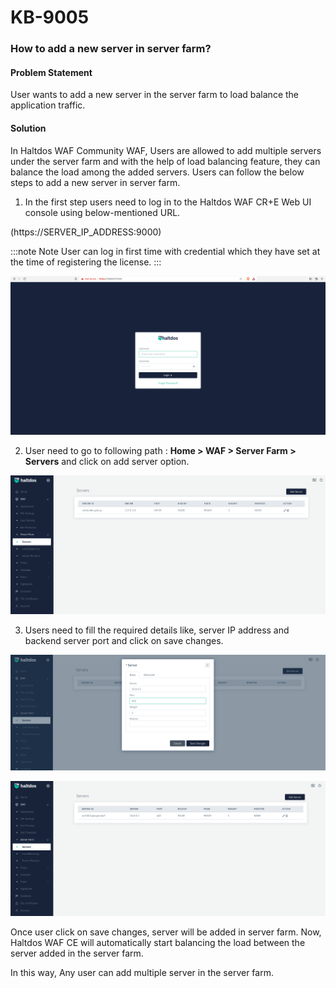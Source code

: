 # KB-9005

### **How to add a new server in server farm?**

#### **Problem Statement**

User wants to add a new server in the server farm to load balance the application traffic.

#### **Solution**

In Haltdos WAF Community WAF, Users are allowed to add multiple servers under the server farm and with the help of load balancing feature, they can balance the load among the added servers. Users can follow the below steps to add a new server in server farm.

1. In the first step users need to log in to the Haltdos WAF CR+E Web UI console using below-mentioned URL.

(https://SERVER_IP_ADDRESS:9000)

:::note Note
User can log in first time with credential which they have set at the time of registering the license.
:::

![](/img/ce-waf/kb/login.png)

2. User need to go to following path : **Home > WAF > Server Farm > Servers** and click on add server option.

![Server](/img/ce-waf/kb/servers.png)

3. Users need to fill the required details like, server IP address and backend server port and click on save changes.

![Server](/img/ce-waf/kb/server1.png)

![Server](/img/ce-waf/kb/server2.png)

Once user click on save changes, server will be added in server farm. Now, Haltdos WAF CE will automatically start balancing the load between the server added in the server farm.

In this way, Any user can add multiple server in the server farm.